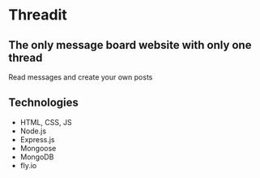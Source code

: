 # Threadit

## The only message board website with only one thread

Read messages and create your own posts

## Technologies
- HTML, CSS, JS
- Node.js
- Express.js
- Mongoose
- MongoDB
- fly.io